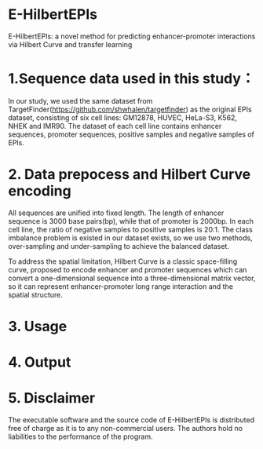 # E-HilbertEPIs
E-HilbertEPIs: a novel method for predicting enhancer-promoter interactions via Hilbert Curve and transfer learning
# 1.Sequence data used in this study：
In our study, we used the same dataset from TargetFinder(https://github.com/shwhalen/targetfinder) as the original EPIs dataset, consisting of six cell lines: GM12878, HUVEC, HeLa-S3, K562, NHEK and IMR90. The dataset of each cell line contains enhancer sequences, promoter sequences, positive samples and negative samples of EPIs. 
# 2. Data prepocess and Hilbert Curve encoding
All sequences are unified into fixed length. The length of enhancer sequence is 3000 base pairs(bp), while that of promoter is 2000bp. In each cell line, the ratio of negative samples to positive samples is 20:1. The class imbalance problem is existed in our dataset exists, so we use two methods, over-sampling and under-sampling to achieve the balanced dataset. 

To address the spatial limitation, Hilbert Curve is a classic space-filling curve, proposed to encode enhancer and promoter sequences which can convert a one-dimensional sequence into a three-dimensional matrix vector, so it can represent enhancer-promoter long range interaction and the spatial structure.

# 3. Usage


# 4. Output

# 5. Disclaimer
The executable software and the source code of E-HilbertEPIs is distributed free of charge as it is to any non-commercial users. The authors hold no liabilities to the performance of the program.
